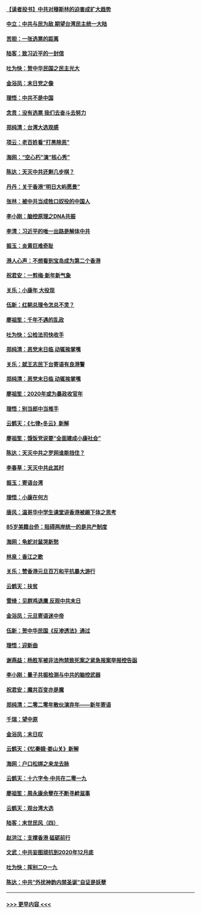 #### [【读者投书】中共对穆斯林的迫害成扩大趋势](../pages/nsc993/n11791371.md?t=01150731) 
#### [中立：中共与民为敌 期望台湾民主统一大陆](../pages/nsc993/n11790392.md?t=01150731) 
#### [苦胆：一张选票的距离](../pages/nsc993/n11788914.md?t=01150731) 
#### [陆客：致习近平的一封信](../pages/nsc993/n11788867.md?t=01150731) 
#### [吐为快：贺中华民国之民主光大](../pages/nsc993/n11788618.md?t=01150731) 
#### [金浴凤：末日党之像](../pages/nsc993/n11787475.md?t=01150731) 
#### [理悟：中共不是中国](../pages/nsc993/n11787463.md?t=01150731) 
#### [念贲：没有选票  我们去奋斗去努力](../pages/nsc993/n11787398.md?t=01150731) 
#### [郑纯清：台湾大选观感](../pages/nsc993/n11786210.md?t=01150731) 
#### [项云：老百姓看“打黑除恶”](../pages/nsc993/n11785398.md?t=01150731) 
#### [海网：“空心朽”演“核心秀”](../pages/nsc993/n11783874.md?t=01150731) 
#### [陈达：天灭中共还剩几步棋？](../pages/nsc993/n11783719.md?t=01150731) 
#### [丹丹：关于香港“明日大屿愿景”](../pages/nsc993/n11783273.md?t=01150731) 
#### [张林：被中共当成牲口奴役的中国人](../pages/nsc993/n11782397.md?t=01150731) 
#### [李小刚：脑控原理之DNA共振](../pages/nsc993/n11780962.md?t=01150731) 
#### [李清：习近平的唯一出路是解体中共](../pages/nsc993/n11780866.md?t=01150731) 
#### [振玉：炎黄巨难奇耻](../pages/nsc993/n11779632.md?t=01150731) 
#### [港人心声：不想看到宝岛成为第二个香港](../pages/nsc993/n11778817.md?t=01150731) 
#### [祝君安：一剪梅‧新年新气象](../pages/nsc993/n11776340.md?t=01150731) 
#### [关乐：小康年 大役现](../pages/nsc993/n11774213.md?t=01150731) 
#### [伍新：红朝总理令怎总不灵？](../pages/nsc993/n11770813.md?t=01150731) 
#### [廖祖笙：千年不遇的乱政](../pages/nsc993/n11770373.md?t=01150731) 
#### [吐为快：公检法司快收手](../pages/nsc993/n11770359.md?t=01150731) 
#### [郑纯清：恶党末日临 动辄挨掌嘴](../pages/nsc993/n11769912.md?t=01150731) 
#### [关乐：就王志民下台寄语有良港警](../pages/nsc993/n11769903.md?t=01150731) 
#### [郑纯清：恶党末日临 动辄挨掌嘴](../pages/nsc993/n11769356.md?t=01150731) 
#### [廖祖笙：2020年或为暴政收官年](../pages/nsc993/n11768216.md?t=01150731) 
#### [理悟：别当郎中当推手](../pages/nsc993/n11768243.md?t=01150731) 
#### [云鹤天：《七律▪冬云》新解](../pages/nsc993/n11768204.md?t=01150731) 
#### [廖祖笙：饿饭党说要“全面建成小康社会”](../pages/nsc993/n11767482.md?t=01150731) 
#### [陈达：天灭中共之罗网谁能挡住？](../pages/nsc993/n11767465.md?t=01150731) 
#### [李春草：天灭中共此其时](../pages/nsc993/n11767452.md?t=01150731) 
#### [振玉：寄语台湾](../pages/nsc993/n11767432.md?t=01150731) 
#### [理悟：小康在何方](../pages/nsc993/n11767394.md?t=01150731) 
#### [唐风：温哥华中学生课堂讲香港被踢下体之思考](../pages/nsc993/n11766848.md?t=01150731) 
#### [85岁美籍台侨：阻碍两岸统一的是共产制度](../pages/nsc993/n11765043.md?t=01150731) 
#### [海网：龟蛇对鼠哭新愁](../pages/nsc993/n11764895.md?t=01150731) 
#### [林泉：香江之歌](../pages/nsc993/n11764415.md?t=01150731) 
#### [关乐：赞香港元旦百万和平抗暴大游行](../pages/nsc993/n11764382.md?t=01150731) 
#### [云鹤天：扶贫](../pages/nsc993/n11764245.md?t=01150731) 
#### [雪绮：见群鸡退鹰  反观中共末日](../pages/nsc993/n11762112.md?t=01150731) 
#### [金浴凤：元旦寄语迷中帝](../pages/nsc993/n11761788.md?t=01150731) 
#### [伍新：贺中华民国《反渗透法》通过](../pages/nsc993/n11761994.md?t=01150731) 
#### [理悟：迎新曲](../pages/nsc993/n11761152.md?t=01150731) 
#### [谢燕益：杨胜军被非法拘禁致死案之紧急报案举报控告函](../pages/nsc993/n11756134.md?t=01150731) 
#### [李小刚：量子共振检测与中共的脑控武器](../pages/nsc993/n11754518.md?t=01150731) 
#### [祝君安：魔共百变亦是魔](../pages/nsc993/n11754469.md?t=01150731) 
#### [郑纯清：二零二零年散伙演弃年——新年寄语](../pages/nsc993/n11754195.md?t=01150731) 
#### [千瑞：望中原](../pages/nsc993/n11754159.md?t=01150731) 
#### [金浴凤：末日叹](../pages/nsc993/n11752359.md?t=01150731) 
#### [云鹤天：《忆秦娥‧娄山关》新解](../pages/nsc993/n11752348.md?t=01150731) 
#### [海网：户口松绑之来龙去脉](../pages/nsc993/n11752328.md?t=01150731) 
#### [云鹤天：十六字令‧中共在二零一九](../pages/nsc993/n11752305.md?t=01150731) 
#### [廖祖笙：周永康余孽在不断寻衅滋事](../pages/nsc993/n11751013.md?t=01150731) 
#### [云鹤天：观台湾大选](../pages/nsc993/n11751007.md?t=01150731) 
#### [陆客：末世民风（四）](../pages/nsc993/n11749203.md?t=01150731) 
#### [赵洪江：支撑香港 砥砺前行](../pages/nsc993/n11748482.md?t=01150731) 
#### [文武：中共妄图顽抗到2020年12月底](../pages/nsc993/n11748446.md?t=01150731) 
#### [吐为快：挥别二O一九](../pages/nsc993/n11748411.md?t=01150731) 
#### [陈达：中共“外扰神韵内禁圣诞”自证是妖孽](../pages/nsc993/n11748226.md?t=01150731) 

----
#### [ >>> 更早内容 <<< ](../indexes/nsc993-earlier.md)
